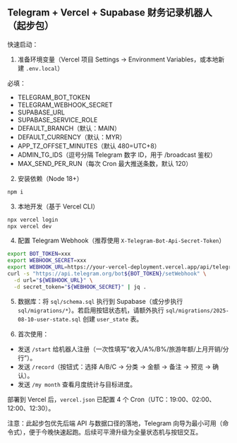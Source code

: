 ## Telegram + Vercel + Supabase 财务记录机器人（起步包）

快速启动：

1) 准备环境变量（Vercel 项目 Settings → Environment Variables，或本地新建 `.env.local`）

必填：

- TELEGRAM_BOT_TOKEN
- TELEGRAM_WEBHOOK_SECRET
- SUPABASE_URL
- SUPABASE_SERVICE_ROLE
- DEFAULT_BRANCH（默认：MAIN）
- DEFAULT_CURRENCY（默认：MYR）
- APP_TZ_OFFSET_MINUTES（默认 480=UTC+8）
- ADMIN_TG_IDS（逗号分隔 Telegram 数字 ID，用于 /broadcast 鉴权）
- MAX_SEND_PER_RUN（每次 Cron 最大推送条数，默认 120）

2) 安装依赖（Node 18+）

```bash
npm i
```

3) 本地开发（基于 Vercel CLI）

```bash
npx vercel login
npx vercel dev
```

4) 配置 Telegram Webhook（推荐使用 `X-Telegram-Bot-Api-Secret-Token`）

```bash
export BOT_TOKEN=xxx
export WEBHOOK_SECRET=xxx
export WEBHOOK_URL=https://your-vercel-deployment.vercel.app/api/telegram
curl -s "https://api.telegram.org/bot${BOT_TOKEN}/setWebhook" \
  -d url="${WEBHOOK_URL}" \
  -d secret_token="${WEBHOOK_SECRET}" | jq .
```

5) 数据库：将 `sql/schema.sql` 执行到 Supabase（或分步执行 `sql/migrations/*`）。若启用按钮状态机，请额外执行 `sql/migrations/2025-08-10-user-state.sql` 创建 `user_state` 表。

6) 首次使用：

- 发送 `/start` 给机器人注册（一次性填写“收入/A%/B%/旅游年额/上月开销/分行”）。
- 发送 `/record`（按钮式：选择 A/B/C → 分类 → 金额 → 备注 → 预览 → 确认）。
- 发送 `/my month` 查看月度统计与目标进度。

部署到 Vercel 后，`vercel.json` 已配置 4 个 Cron（UTC：19:00、02:00、12:00、12:30）。

注意：此起步包优先后端 API 与数据口径的落地，Telegram 向导为最小可用（命令式），便于今晚快速起跑。后续可平滑升级为全量状态机与按钮交互。


